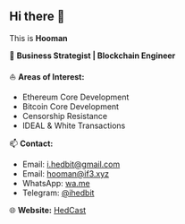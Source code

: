 ## Hi there 👋  

This is **Hooman**  

🔭 **Business Strategist | Blockchain Engineer**  

⛵ **Areas of Interest:**  
- Ethereum Core Development  
- Bitcoin Core Development  
- Censorship Resistance  
- IDEAL & White Transactions  

📫 **Contact:**  
- Email: [i.hedbit@gmail.com](mailto:i.hedbit@gmail.com)
- Email: [hooman@if3.xyz](mailto:hooman@if3.xyz)
- WhatsApp: [wa.me](https://wa.me/+971523508696) 
- Telegram: [@ihedbit](https://t.me/ihedbit)  

🌐 **Website:** [HedCast](https://hedcast.xyz)  
